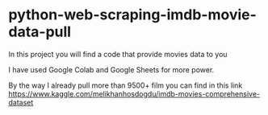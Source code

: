 # python-web-scraping-imdb-movie-data-pull
In this project you will find a code that provide movies data to you

I have used Google Colab and Google Sheets for more power. 

By the way I already pull more than 9500+ film  you can find in this link https://www.kaggle.com/melikhanhosdogdu/imdb-movies-comprehensive-dataset
